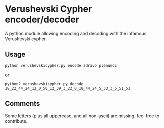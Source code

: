 Verushevski Cypher encoder/decoder
==================================

A python module allowing encoding and decoding with the infamous Verushevski cypher.

Usage
-----

    python verushevskicypher.py encode zdravo plenumci

or

    python2 verushevskicypher.py decode 18_22_44_24_12_0_50_12_39_3_22_0_18_44_24_5_33_3_5_51_51

Comments
--------

Some letters (plus all uppercase, and all non-ascii) are missing, feel free to contribute.
